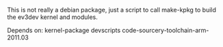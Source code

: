 This is not really a debian package, just a script to call make-kpkg to build
the ev3dev kernel and modules.

Depends on: kernel-package devscripts code-sourcery-toolchain-arm-2011.03
